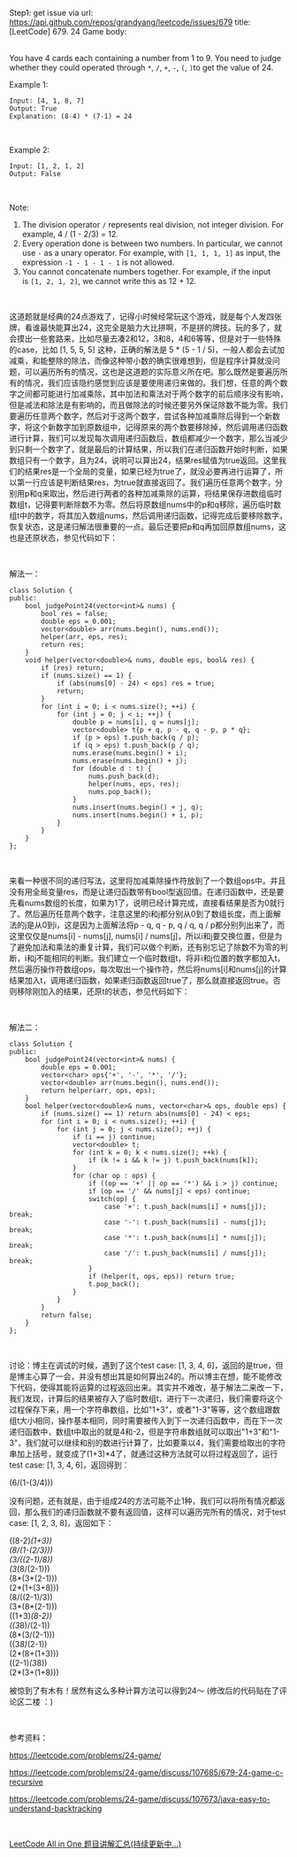 Step1: get issue via url: https://api.github.com/repos/grandyang/leetcode/issues/679 
 title:[LeetCode] 679. 24 Game 
 body:  
  

You have 4 cards each containing a number from 1 to 9. You need to judge whether they could operated through `*`, `/`, `+`, `-`, `(`, `)`to get the value of 24.

Example 1:
    
    
    Input: [4, 1, 8, 7]
    Output: True
    Explanation: (8-4) * (7-1) = 24
    

 

Example 2:
    
    
    Input: [1, 2, 1, 2]
    Output: False
    

 

Note:

  1. The division operator `/` represents real division, not integer division. For example, 4 / (1 - 2/3) = 12.
  2. Every operation done is between two numbers. In particular, we cannot use `-` as a unary operator. For example, with `[1, 1, 1, 1]` as input, the expression `-1 - 1 - 1 - 1` is not allowed.
  3. You cannot concatenate numbers together. For example, if the input is `[1, 2, 1, 2]`, we cannot write this as 12 + 12.



 

这道题就是经典的24点游戏了，记得小时候经常玩这个游戏，就是每个人发四张牌，看谁最快能算出24，这完全是脑力大比拼啊，不是拼的牌技。玩的多了，就会摸出一些套路来，比如尽量去凑2和12，3和8，4和6等等，但是对于一些特殊的case，比如 [1, 5, 5, 5] 这种，正确的解法是 5 * (5 - 1 / 5)，一般人都会去试加减乘，和能整除的除法，而像这种带小数的确实很难想到，但是程序计算就没问题，可以遍历所有的情况，这也是这道题的实际意义所在吧。那么既然是要遍历所有的情况，我们应该隐约感觉到应该是要使用递归来做的。我们想，任意的两个数字之间都可能进行加减乘除，其中加法和乘法对于两个数字的前后顺序没有影响，但是减法和除法是有影响的，而且做除法的时候还要另外保证除数不能为零。我们要遍历任意两个数字，然后对于这两个数字，尝试各种加减乘除后得到一个新数字，将这个新数字加到原数组中，记得原来的两个数要移除掉，然后调用递归函数进行计算，我们可以发现每次调用递归函数后，数组都减少一个数字，那么当减少到只剩一个数字了，就是最后的计算结果，所以我们在递归函数开始时判断，如果数组只有一个数字，且为24，说明可以算出24，结果res赋值为true返回。这里我们的结果res是一个全局的变量，如果已经为true了，就没必要再进行运算了，所以第一行应该是判断结果res，为true就直接返回了。我们遍历任意两个数字，分别用p和q来取出，然后进行两者的各种加减乘除的运算，将结果保存进数组临时数组t，记得要判断除数不为零。然后将原数组nums中的p和q移除，遍历临时数组t中的数字，将其加入数组nums，然后调用递归函数，记得完成后要移除数字，恢复状态，这是递归解法很重要的一点。最后还要把p和q再加回原数组nums，这也是还原状态，参见代码如下：

 

解法一：
    
    
    class Solution {
    public:
        bool judgePoint24(vector<int>& nums) {
            bool res = false;
            double eps = 0.001;
            vector<double> arr(nums.begin(), nums.end());
            helper(arr, eps, res);
            return res;
        }
        void helper(vector<double>& nums, double eps, bool& res) {
            if (res) return;
            if (nums.size() == 1) {
                if (abs(nums[0] - 24) < eps) res = true;
                return;
            }
            for (int i = 0; i < nums.size(); ++i) {
                for (int j = 0; j < i; ++j) {
                    double p = nums[i], q = nums[j];
                    vector<double> t{p + q, p - q, q - p, p * q};
                    if (p > eps) t.push_back(q / p);
                    if (q > eps) t.push_back(p / q);
                    nums.erase(nums.begin() + i);
                    nums.erase(nums.begin() + j);
                    for (double d : t) {
                        nums.push_back(d);
                        helper(nums, eps, res);
                        nums.pop_back();
                    }
                    nums.insert(nums.begin() + j, q);
                    nums.insert(nums.begin() + i, p);
                }
            }
        }
    };

 

来看一种很不同的递归写法，这里将加减乘除操作符放到了一个数组ops中。并且没有用全局变量res，而是让递归函数带有bool型返回值。在递归函数中，还是要先看nums数组的长度，如果为1了，说明已经计算完成，直接看结果是否为0就行了。然后遍历任意两个数字，注意这里的i和j都分别从0到了数组长度，而上面解法的j是从0到i，这是因为上面解法将p - q, q - p, q / q, q / p都分别列出来了，而这里仅仅是nums[i] - nums[j], nums[i] / nums[j]，所以i和j要交换位置，但是为了避免加法和乘法的重复计算，我们可以做个判断，还有别忘记了除数不为零的判断，i和j不能相同的判断。我们建立一个临时数组t，将非i和j位置的数字都加入t，然后遍历操作符数组ops，每次取出一个操作符，然后将nums[i]和nums[j]的计算结果加入t，调用递归函数，如果递归函数返回true了，那么就直接返回true。否则移除刚加入的结果，还原t的状态，参见代码如下：

 

解法二：
    
    
    class Solution {
    public:
        bool judgePoint24(vector<int>& nums) {
            double eps = 0.001;
            vector<char> ops{'+', '-', '*', '/'};
            vector<double> arr(nums.begin(), nums.end());
            return helper(arr, ops, eps);
        }
        bool helper(vector<double>& nums, vector<char>& ops, double eps) {
            if (nums.size() == 1) return abs(nums[0] - 24) < eps;
            for (int i = 0; i < nums.size(); ++i) {
                for (int j = 0; j < nums.size(); ++j) {
                    if (i == j) continue;
                    vector<double> t;
                    for (int k = 0; k < nums.size(); ++k) {
                        if (k != i && k != j) t.push_back(nums[k]);
                    }
                    for (char op : ops) {
                        if ((op == '+' || op == '*') && i > j) continue;
                        if (op == '/' && nums[j] < eps) continue;
                        switch(op) {
                            case '+': t.push_back(nums[i] + nums[j]); break;
                            case '-': t.push_back(nums[i] - nums[j]); break;
                            case '*': t.push_back(nums[i] * nums[j]); break;
                            case '/': t.push_back(nums[i] / nums[j]); break;
                        }
                        if (helper(t, ops, eps)) return true;
                        t.pop_back();
                    }
                }
            }
            return false;
        }
    };

 

讨论：博主在调试的时候，遇到了这个test case: [1, 3, 4, 6]，返回的是true，但是博主心算了一会，并没有想出其是如何算出24的。所以博主在想，能不能修改下代码，使得其能将运算的过程返回出来。其实并不难改，基于解法二来改一下，我们发现，计算后的结果被存入了临时数组t，进行下一次递归，我们需要将这个过程保存下来，用一个字符串数组，比如"1+3"，或者"1-3"等等，这个数组跟数组t大小相同，操作基本相同，同时需要被传入到下一次递归函数中，而在下一次递归函数中，数组t中取出的就是4和-2，但是字符串数组就可以取出"1+3"和"1-3"，我们就可以继续和别的数进行计算了，比如要乘以4，我们需要给取出的字符串加上括号，就变成了(1+3)*4了，就通过这种方法就可以将过程返回了，运行test case: [1, 3, 4, 6]，返回得到：

(6/(1-(3/4)))

没有问题，还有就是，由于组成24的方法可能不止1种，我们可以将所有情况都返回，那么我们的递归函数就不要有返回值，这样可以遍历完所有的情况，对于test case: [1, 2, 3, 8]，返回如下：

((8-2)*(1+3))  
(8/(1-(2/3)))  
(3/((2-1)/8))  
(3*(8/(2-1)))  
(8*(3*(2-1)))  
(2*(1+(3+8)))  
(8/((2-1)/3))  
(3*(8*(2-1)))  
((1+3)*(8-2))  
((3*8)/(2-1))  
(8*(3/(2-1)))  
((3*8)*(2-1))  
(2*(8+(1+3)))  
((2-1)*(3*8))  
(2*(3+(1+8)))

被惊到了有木有！居然有这么多种计算方法可以得到24～ (修改后的代码贴在了评论区二楼 ：)

 

参考资料：

<https://leetcode.com/problems/24-game/>

<https://leetcode.com/problems/24-game/discuss/107685/679-24-game-c-recursive>

<https://leetcode.com/problems/24-game/discuss/107673/java-easy-to-understand-backtracking>[  
](https://discuss.leetcode.com/topic/104042/679-24-game-c-recursive)

 

[LeetCode All in One 题目讲解汇总(持续更新中...)](http://www.cnblogs.com/grandyang/p/4606334.html)
